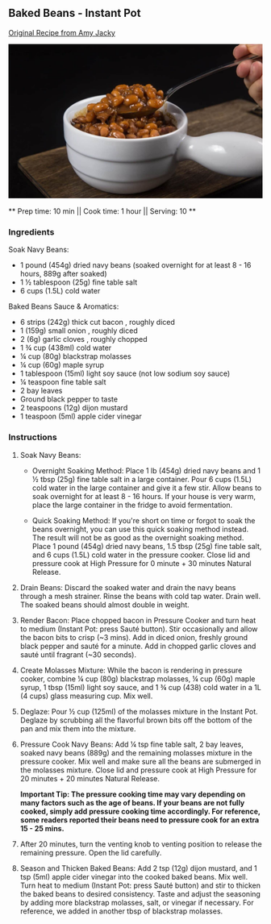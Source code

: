 ## Baked Beans - Instant Pot

[Original Recipe from Amy Jacky](https://www.pressurecookrecipes.com/instant-pot-baked-beans/)

![Picture](../img/baked_beans.jpg)

** Prep time: 10 min || Cook time: 1 hour || Serving: 10 **

### Ingredients

Soak Navy Beans:

- 1 pound (454g) dried navy beans (soaked overnight for at least 8 - 16 hours, 889g after soaked)
- 1 ½ tablespoon (25g) fine table salt
- 6 cups (1.5L) cold water

Baked Beans Sauce & Aromatics:

- 6 strips (242g) thick cut bacon , roughly diced
- 1 (159g) small onion , roughly diced
- 2 (6g) garlic cloves , roughly chopped
- 1 ¾ cup (438ml) cold water
- ¼ cup (80g) blackstrap molasses
- ¼ cup (60g) maple syrup
- 1 tablespoon (15ml) light soy sauce (not low sodium soy sauce)
- ¼ teaspoon fine table salt
- 2 bay leaves
- Ground black pepper to taste
- 2 teaspoons (12g) dijon mustard
- 1 teaspoon (5ml) apple cider vinegar

### Instructions

1. Soak Navy Beans:

    - Overnight Soaking Method: Place 1 lb (454g) dried navy beans and 1 ½ tbsp (25g) fine table salt in a large container. Pour 6 cups (1.5L) cold water in the large container and give it a few stir. Allow beans to soak overnight for at least 8 - 16 hours. If your house is very warm, place the large container in the fridge to avoid fermentation.
   
    - Quick Soaking Method: If you're short on time or forgot to soak the beans overnight, you can use this quick soaking method instead. The result will not be as good as the overnight soaking method. Place 1 pound (454g) dried navy beans, 1.5 tbsp (25g) fine table salt, and 6 cups (1.5L) cold water in the pressure cooker. Close lid and pressure cook at High Pressure for 0 minute + 30 minutes Natural Release.

2. Drain Beans: Discard the soaked water and drain the navy beans through a mesh strainer. Rinse the beans with cold tap water. Drain well. The soaked beans should almost double in weight.
3. Render Bacon: Place chopped bacon in Pressure Cooker and turn heat to medium (Instant Pot: press Sauté button). Stir occasionally and allow the bacon bits to crisp (~3 mins). Add in diced onion, freshly ground black pepper and sauté for a minute. Add in chopped garlic cloves and sauté until fragrant (~30 seconds).
4. Create Molasses Mixture: While the bacon is rendering in pressure cooker, combine ¼ cup (80g) blackstrap molasses, ¼ cup (60g) maple syrup, 1 tbsp (15ml) light soy sauce, and 1 ¾ cup (438) cold water in a 1L (4 cups) glass measuring cup. Mix well.
5. Deglaze: Pour ½ cup (125ml) of the molasses mixture in the Instant Pot. Deglaze by scrubbing all the flavorful brown bits off the bottom of the pan and mix them into the mixture.
6. Pressure Cook Navy Beans: Add ¼ tsp fine table salt, 2 bay leaves, soaked navy beans (889g) and the remaining molasses mixture in the pressure cooker. Mix well and make sure all the beans are submerged in the molasses mixture. Close lid and pressure cook at High Pressure for 20 minutes + 20 minutes Natural Release. 

    **Important Tip: The pressure cooking time may vary depending on many factors such as the age of beans. If your beans are not fully cooked, simply add pressure cooking time accordingly. For reference, some readers reported their beans need to pressure cook for an extra 15 - 25 mins.**

7. After 20 minutes, turn the venting knob to venting position to release the remaining pressure. Open the lid carefully.
8. Season and Thicken Baked Beans: Add 2 tsp (12g) dijon mustard, and 1 tsp (5ml) apple cider vinegar into the cooked baked beans. Mix well. Turn heat to medium (Instant Pot: press Sauté button) and stir to thicken the baked beans to desired consistency. Taste and adjust the seasoning by adding more blackstrap molasses, salt, or vinegar if necessary. For reference, we added in another tbsp of blackstrap molasses.

